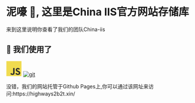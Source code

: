 <h1>泥嚎 👋, 这里是China IIS官方网站存储库</h1>
<p>来到这里说明你查看了我们的团队China-iis</p>
<h2>🚀 我们使用了</h2>
<p><a target="_blank" href="https://raw.githubusercontent.com/devicons/devicon/master/icons/javascript/javascript-original.svg" style="display: inline-block;"><img src="https://raw.githubusercontent.com/devicons/devicon/master/icons/javascript/javascript-original.svg" alt="javascript" width="42" height="42" /></a>
<a target="_blank" href="https://www.vectorlogo.zone/logos/git-scm/git-scm-icon.svg" style="display: inline-block;"><img src="https://www.vectorlogo.zone/logos/git-scm/git-scm-icon.svg" alt="git" width="42" height="42" /></a></p>
<p>没错，我们的网站托管于Github Pages上,你可以通过该网址来访问:https://highways2b2t.xin/<p>
